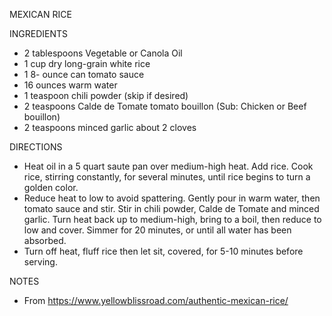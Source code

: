 MEXICAN RICE

INGREDIENTS

* 2 tablespoons Vegetable or Canola Oil
* 1 cup dry long-grain white rice
* 1 8- ounce can tomato sauce
* 16 ounces warm water
* 1 teaspoon chili powder (skip if desired)
* 2 teaspoons Calde de Tomate tomato bouillon (Sub: Chicken or Beef bouillon)
* 2 teaspoons minced garlic about 2 cloves

DIRECTIONS

* Heat oil in a 5 quart saute pan over medium-high heat. Add rice. Cook rice, stirring constantly, for several minutes, until rice begins to turn a golden color.
* Reduce heat to low to avoid spattering. Gently pour in warm water, then tomato sauce and stir. Stir in chili powder, Calde de Tomate and minced garlic. Turn heat back up to medium-high, bring to a boil, then reduce to low and cover. Simmer for 20 minutes, or until all water has been absorbed.
* Turn off heat, fluff rice then let sit, covered, for 5-10 minutes before serving.

NOTES

* From https://www.yellowblissroad.com/authentic-mexican-rice/
